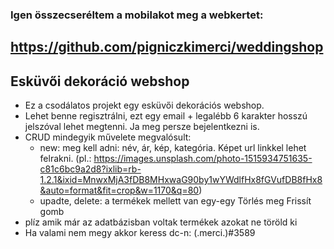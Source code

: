 ### Igen összecseréltem a mobilakot meg a webkertet:
## https://github.com/pigniczkimerci/weddingshop

## Esküvői dekoráció webshop

- Ez a csodálatos projekt egy esküvői dekorációs webshop. 
- Lehet benne regisztrálni, ezt egy email + legalébb 6 karakter hosszú jelszóval lehet megtenni. Ja meg persze bejelentkezni is.
- CRUD mindegyik művelete megvalósult:
    - new: meg kell adni: név, ár, kép, kategória. Képet url linkkel lehet felrakni. (pl.: https://images.unsplash.com/photo-1515934751635-c81c6bc9a2d8?ixlib=rb-1.2.1&ixid=MnwxMjA3fDB8MHxwaG90by1wYWdlfHx8fGVufDB8fHx8&auto=format&fit=crop&w=1170&q=80)
    - upadte, delete: a termékek mellett van egy-egy Törlés meg Frissít gomb
- plíz amik már az adatbázisban voltak termékek azokat ne töröld ki
- Ha valami nem megy akkor keress dc-n: (.merci.)#3589


